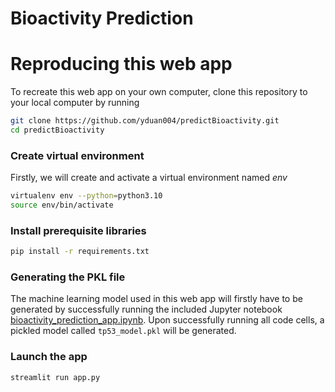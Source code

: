 # Bioactivity Prediction

# Reproducing this web app
To recreate this web app on your own computer, clone this repository to your local computer by running
```sh
git clone https://github.com/yduan004/predictBioactivity.git
cd predictBioactivity
```

### Create virtual environment
Firstly, we will create and activate a virtual environment named *env*
```sh
virtualenv env --python=python3.10
source env/bin/activate 
```
### Install prerequisite libraries

```sh
pip install -r requirements.txt
```

### Generating the PKL file

The machine learning model used in this web app will firstly have to be generated by successfully running the included Jupyter notebook [bioactivity_prediction_app.ipynb](https://github.com/yduan004/predictBioactivity/blob/main/bioactivity_prediction_app.ipynb). Upon successfully running all code cells, a pickled model called `tp53_model.pkl` will be generated.

###  Launch the app

```
streamlit run app.py
```

